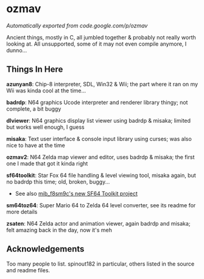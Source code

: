 # ozmav
*Automatically exported from code.google.com/p/ozmav*

Ancient things, mostly in C, all jumbled together & probably not really worth looking at. All unsupported, some of it may not even compile anymore, I dunno...

## Things In Here
**azunyan8**: Chip-8 interpreter, SDL, Win32 & Wii; the part where it ran on my Wii was kinda cool at the time...

**badrdp**: N64 graphics Ucode interpreter and renderer library thingy; not complete, a bit buggy

**dlviewer**: N64 graphics display list viewer using badrdp & misaka; limited but works well enough, I guess

**misaka**: Text user interface & console input library using curses; was also nice to have at the time

**ozmav2**: N64 Zelda map viewer and editor, uses badrdp & misaka; the first one I made that got it kinda right

**sf64toolkit**: Star Fox 64 file handling & level viewing tool, misaka again, but no badrdp this time; old, broken, buggy...
* See also [mib_f8sm9c's new SF64 Toolkit project](https://github.com/mib-f8sm9c/NewSF64Toolkit)

**sm64toz64**: Super Mario 64 to Zelda 64 level converter, see its readme for more details

**zsaten**: N64 Zelda actor and animation viewer, again badrdp and misaka; felt amazing back in the day, now it's meh

## Acknowledgements
Too many people to list. spinout182 in particular, others listed in the source and readme files.
